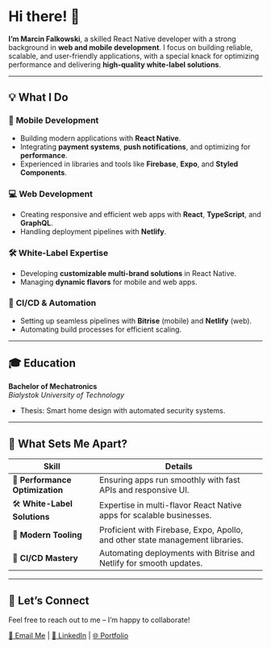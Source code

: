 # Hi there! 👋  

**I’m Marcin Falkowski**, a skilled React Native developer with a strong background in **web and mobile development**. I focus on building reliable, scalable, and user-friendly applications, with a special knack for optimizing performance and delivering **high-quality white-label solutions**.  

---

## 💡 What I Do  

### 📱 **Mobile Development**  
- Building modern applications with **React Native**.  
- Integrating **payment systems**, **push notifications**, and optimizing for **performance**.  
- Experienced in libraries and tools like **Firebase**, **Expo**, and **Styled Components**.  

### 💻 **Web Development**  
- Creating responsive and efficient web apps with **React**, **TypeScript**, and **GraphQL**.  
- Handling deployment pipelines with **Netlify**.  

### 🛠 **White-Label Expertise**  
- Developing **customizable multi-brand solutions** in React Native.  
- Managing **dynamic flavors** for mobile and web apps.  

### 🚀 **CI/CD & Automation**  
- Setting up seamless pipelines with **Bitrise** (mobile) and **Netlify** (web).  
- Automating build processes for efficient scaling.  

---

## 🎓 **Education**  

**Bachelor of Mechatronics**  
_Bialystok University of Technology_  
- Thesis: Smart home design with automated security systems.  

---

## 🌟 **What Sets Me Apart?**  

| **Skill**                     | **Details**                                                                 |
|-------------------------------|-----------------------------------------------------------------------------|
| 🚀 **Performance Optimization** | Ensuring apps run smoothly with fast APIs and responsive UI.                |
| 🛠 **White-Label Solutions**    | Expertise in multi-flavor React Native apps for scalable businesses.        |
| 🔧 **Modern Tooling**           | Proficient with Firebase, Expo, Apollo, and other state management libraries. |
| 🔄 **CI/CD Mastery**            | Automating deployments with Bitrise and Netlify for smooth updates.         |

---

## 📨 **Let’s Connect**  

Feel free to reach out to me – I’m happy to collaborate!  

[📧 Email Me](mailto:falkowskimarcin98@gmail.com) | [💼 LinkedIn](https://www.linkedin.com/in/marcin-falkowski-2a7364209) | [🌐 Portfolio](https://marcin-falkowski.netlify.app)  
